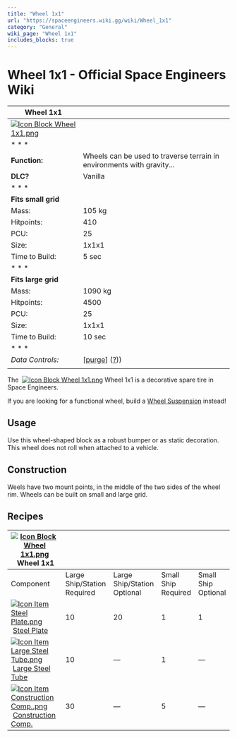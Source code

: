 ```yaml
---
title: "Wheel 1x1"
url: "https://spaceengineers.wiki.gg/wiki/Wheel_1x1"
category: "General"
wiki_page: "Wheel 1x1"
includes_blocks: true
---
```


# Wheel 1x1 - Official Space Engineers Wiki

| Wheel 1x1 |     |
| --- | --- |
| [![Icon Block Wheel 1x1.png](https://spaceengineers.wiki.gg/images/Icon_Block_Wheel_1x1.png?a450ab)](https://spaceengineers.wiki.gg/wiki/File:Icon_Block_Wheel_1x1.png) |     |
| * * * |     |
| **Function:** | Wheels can be used to traverse terrain in environments with gravity... |
| **DLC?** | Vanilla |
| * * * |     |
| **Fits small grid** |     |
| Mass: | 105 kg |
| Hitpoints: | 410 |
| PCU: | 25  |
| Size: | 1x1x1 |
| Time to Build: | 5 sec |
| * * * |     |
| **Fits large grid** |     |
| Mass: | 1090 kg |
| Hitpoints: | 4500 |
| PCU: | 25  |
| Size: | 1x1x1 |
| Time to Build: | 10 sec |
| * * * |     |
| _Data Controls:_ | \[[purge](https://spaceengineers.wiki.gg/wiki/Wheel_1x1?action=purge)\] ([?](https://spaceengineers.wiki.gg/wiki/Template:Info_Block))) |
|     |     |

The  [![Icon Block Wheel 1x1.png](https://spaceengineers.wiki.gg/images/thumb/Icon_Block_Wheel_1x1.png/21px-Icon_Block_Wheel_1x1.png?a450ab)](https://spaceengineers.wiki.gg/wiki/Wheel_1x1 "Wheel 1x1") Wheel 1x1 is a decorative spare tire in Space Engineers.

If you are looking for a functional wheel, build a [Wheel Suspension](https://spaceengineers.wiki.gg/wiki/Wheel_Suspension "Wheel Suspension") instead!

## Usage

Use this wheel-shaped block as a robust bumper or as static decoration. This wheel does not roll when attached to a vehicle.

## Construction

Weels have two mount points, in the middle of the two sides of the wheel rim. Wheels can be built on small and large grid.

## Recipes

| [![Icon Block Wheel 1x1.png](https://spaceengineers.wiki.gg/images/thumb/Icon_Block_Wheel_1x1.png/21px-Icon_Block_Wheel_1x1.png?a450ab)](https://spaceengineers.wiki.gg/wiki/Wheel_1x1 "Wheel 1x1") Wheel 1x1 |     |     |     |     |
| --- | --- | --- | --- | --- |
| Component | Large Ship/Station  <br>Required | Large Ship/Station  <br>Optional | Small Ship  <br>Required | Small Ship  <br>Optional |
| [![Icon Item Steel Plate.png](https://spaceengineers.wiki.gg/images/thumb/Icon_Item_Steel_Plate.png/21px-Icon_Item_Steel_Plate.png?437e3a)](https://spaceengineers.wiki.gg/wiki/Steel_Plate "Steel Plate") [Steel Plate](https://spaceengineers.wiki.gg/wiki/Steel_Plate "Steel Plate") | 10  | 20  | 1   | 1   |
| [![Icon Item Large Steel Tube.png](https://spaceengineers.wiki.gg/images/thumb/Icon_Item_Large_Steel_Tube.png/21px-Icon_Item_Large_Steel_Tube.png?31c1e4)](https://spaceengineers.wiki.gg/wiki/Large_Steel_Tube "Large Steel Tube") [Large Steel Tube](https://spaceengineers.wiki.gg/wiki/Large_Steel_Tube "Large Steel Tube") | 10  | —   | 1   | —   |
| [![Icon Item Construction Comp..png](https://spaceengineers.wiki.gg/images/thumb/Icon_Item_Construction_Comp..png/21px-Icon_Item_Construction_Comp..png?cdc26f)](https://spaceengineers.wiki.gg/wiki/Construction_Comp. "Construction Comp.") [Construction Comp.](https://spaceengineers.wiki.gg/wiki/Construction_Comp. "Construction Comp.") | 30  | —   | 5   | —   |